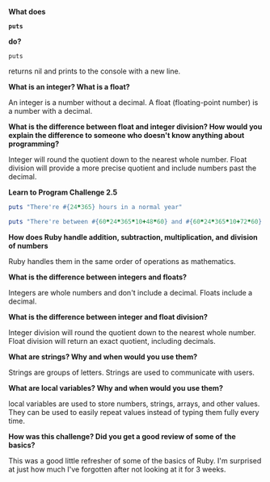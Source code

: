 **What does <pre><code>puts</code></pre> do?**

<pre><code>puts</code></pre> returns nil and prints to the console with a new line.

**What is an integer? What is a float?**

An integer is a number without a decimal. A float (floating-point
number) is a number with a decimal.

**What is the difference between float and integer division? How would you explain the difference to someone who doesn't know anything about programming?**

Integer will round the quotient down to the nearest whole number.
Float division will provide a more precise quotient and include
numbers past the decimal.

**Learn to Program Challenge 2.5**

```ruby
puts "There're #{24*365} hours in a normal year"

puts "There're between #{60*24*365*10+48*60} and #{60*24*365*10+72*60} minutes in a decade"
```

**How does Ruby handle addition, subtraction, multiplication, and**
**division of numbers**

Ruby handles them in the same order of operations as mathematics.

**What is the difference between integers and floats?**

Integers are whole numbers and don't include a decimal. Floats
include a decimal.

**What is the difference between integer and float division?**

Integer division will round the quotient down to the nearest
whole number. Float division will return an exact quotient,
including decimals.

**What are strings? Why and when would you use them?**

Strings are groups of letters. Strings are used to communicate
with users.

**What are local variables? Why and when would you use them?**

local variables are used to store numbers, strings, arrays, and
other values. They can be used to easily repeat values instead of
typing them fully every time.

**How was this challenge? Did you get a good review of some of**
**the basics?**

This was a good little refresher of some of the basics of Ruby.
I'm surprised at just how much I've forgotten after not looking
at it for 3 weeks.



